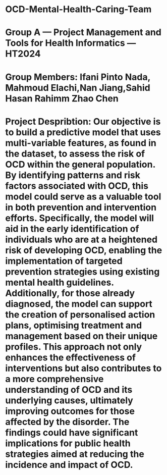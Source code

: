 # OCD-Mental-Health-Caring-Team
# Group A — Project Management and Tools for Health Informatics — HT2024 
# Group Members: Ifani Pinto Nada, Mahmoud Elachi,Nan Jiang,Sahid Hasan Rahimm Zhao Chen
# Project Despribtion: Our objective is to build a predictive model that uses multi-variable features, as found in the dataset, to assess the risk of OCD within the general population. By identifying patterns and risk factors associated with OCD, this model could serve as a valuable tool in both prevention and intervention efforts. Specifically, the model will aid in the early identification of individuals who are at a heightened risk of developing OCD, enabling the implementation of targeted prevention strategies using existing mental health guidelines. Additionally, for those already diagnosed, the model can support the creation of personalised action plans, optimising treatment and management based on their unique profiles. This approach not only enhances the effectiveness of interventions but also contributes to a more comprehensive understanding of OCD and its underlying causes, ultimately improving outcomes for those affected by the disorder. The findings could have significant implications for public health strategies aimed at reducing the incidence and impact of OCD. 
